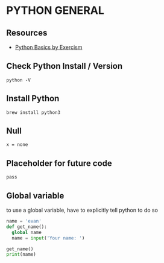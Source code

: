 # PYTHON GENERAL

## Resources

- [Python Basics by Exercism](https://exercism.org/tracks/python/concepts/basics)

## Check Python Install / Version

`python -V`

## Install Python

`brew install python3`

## Null

`x = none`

## Placeholder for future code

`pass`

## Global variable

to use a global variable, have to explicitly tell python to do so

```python
name = 'evan'
def get_name():
  global name
  name = input('Your name: ')

get_name()
print(name)
```
